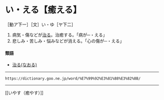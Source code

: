 # い・える【癒える】

［動ア下一］［文］い・ゆ［ヤ下二］

1.  病気・傷などが[治る](なおる（直る）)。治癒する。「病が─・える」
2.  悲しみ・苦しみ・悩みなどが消える。「心の傷が─・える」
    

#### 類語

-   [治る(なおる)](なおる（直る）)

---
`https://dictionary.goo.ne.jp/word/%E7%99%92%E3%81%88%E3%82%8B/`

---
[[いやす（癒やす）]]